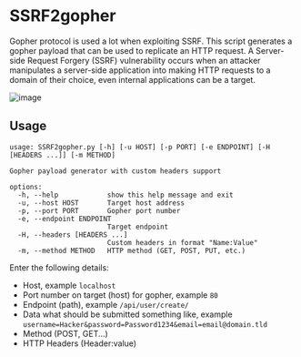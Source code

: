 # SSRF2gopher
Gopher protocol is used a lot when exploiting SSRF. This script generates a gopher payload that can be used to replicate an HTTP request.
A Server-side Request Forgery (SSRF) vulnerability occurs when an attacker manipulates a server-side application into making HTTP requests to a domain of their choice, even internal applications can be a target.

![image](https://github.com/eMVee-NL/SSRF2gopher/assets/45883753/55ce27c4-9f24-4c13-9212-3822fb7032e3)



## Usage

```
usage: SSRF2gopher.py [-h] [-u HOST] [-p PORT] [-e ENDPOINT] [-H [HEADERS ...]] [-m METHOD]

Gopher payload generator with custom headers support

options:
  -h, --help            show this help message and exit
  -u, --host HOST       Target host address
  -p, --port PORT       Gopher port number
  -e, --endpoint ENDPOINT
                        Target endpoint
  -H, --headers [HEADERS ...]
                        Custom headers in format "Name:Value"
  -m, --method METHOD   HTTP method (GET, POST, PUT, etc.)
```

Enter the following details:
- Host, example `localhost`
- Port number on target (host) for gopher, example `80`
- Endpoint (path), example `/api/user/create/`
- Data what should be submitted something like, example `username=Hacker&password=Password1234&email=email@domain.tld`
- Method (POST, GET...)
- HTTP Headers (Header:value)
